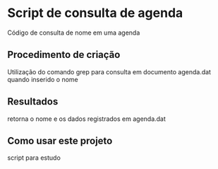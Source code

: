 # Script de consulta de agenda
Código de consulta de nome em uma agenda


## Procedimento de criação
Utilização do comando grep para consulta em documento agenda.dat 
quando inserido o nome

## Resultados
retorna o nome e os dados registrados em agenda.dat


## Como usar este projeto
script para estudo

